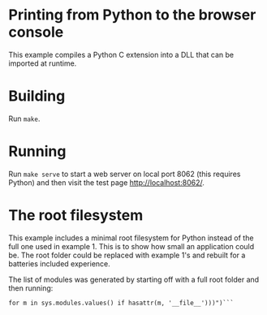 # Printing from Python to the browser console

This example compiles a Python C extension into a DLL that can be imported at runtime.

# Building

Run ```make```.

# Running

Run ```make serve``` to start a web server on local port 8062 (this requires
Python) and then visit the test page
[http://localhost:8062/](http://localhost:8062/).

# The root filesystem

This example includes a minimal root filesystem for Python instead of the full
one used in example 1. This is to show how small an application could be.
The root folder could be replaced with example 1's and rebuilt for a batteries
included experience.

The list of modules was generated by starting off with a full root folder
and then running:

```pyexec("import sys ; print('\\n'.join(m.__file__
for m in sys.modules.values() if hasattr(m, '__file__')))")```
